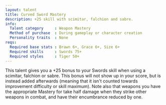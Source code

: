 ```yaml
---
layout: talent
title: Curved Sword Mastery
description: +25 skill with scimitar, falchion and sabre.
info:
  Talent category     : Weapon Mastery
  Method of purchase  : During gameplay or character creation
  Personality traits  : None
reqs:
  Required base stats : Brawn 6+, Grace 6+, Size 6+
  Required skills     : Swords 75+
  Required styles     : Tiger 50+
---
```


This talent gives you a +25 bonus to your Swords skill when using a scimitar, falchion or sabre. This bonus will not show up in your score, but is instead added afterwards (meaning that it isn't counted towards improvement difficulty or skill maximum). Note also that weapons you have the appropriate Mastery for take half damage when they strike other weapons in combat, and have their encumbrance reduced by one.